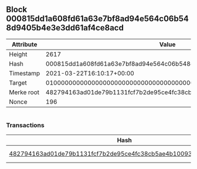## Block 000815dd1a608fd61a63e7bf8ad94e564c06b548d9405b4e3e3dd61af4ce8acd

Attribute | Value
--- | ---
Height | 2617
Hash | 000815dd1a608fd61a63e7bf8ad94e564c06b548d9405b4e3e3dd61af4ce8acd
Timestamp | 2021-03-22T16:10:17+00:00
Target | 0100000000000000000000000000000000000000000000000000000000000000
Merke root | 482794163ad01de79b1131fcf7b2de95ce4fc38cb5ae4b10093a33c77eb43910
Nonce | 196

```

```

### Transactions

Hash | Amount
--- | ---
[482794163ad01de79b1131fcf7b2de95ce4fc38cb5ae4b10093a33c77eb43910](482794163ad01de79b1131fcf7b2de95ce4fc38cb5ae4b10093a33c77eb43910.md) | 10.00000000 SKEPTI 
